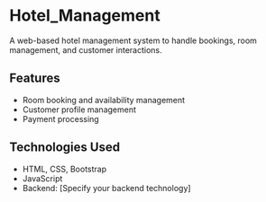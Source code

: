 # Hotel_Management

A web-based hotel management system to handle bookings, room management, and customer interactions.

## Features
- Room booking and availability management
- Customer profile management
- Payment processing

## Technologies Used
- HTML, CSS, Bootstrap
- JavaScript
- Backend: [Specify your backend technology]
